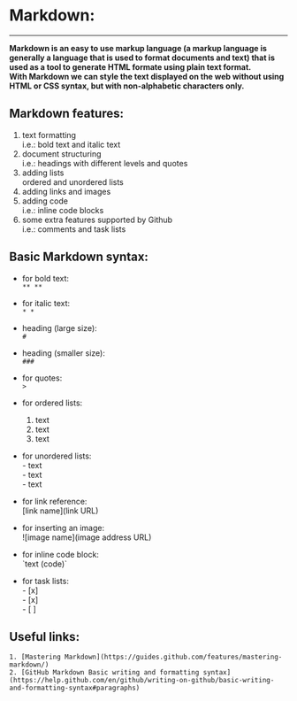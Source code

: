 # Markdown:
-----------
**Markdown is an easy to use markup language (a markup language is generally a language that is used to format documents and text) that is used as a tool to generate HTML formate using plain text format.  
With Markdown we can style the text displayed on the web without using HTML or CSS syntax, but with non-alphabetic characters only.**


## Markdown features:
1.  text formatting  
    i.e.: bold text and italic text
2. document structuring  
    i.e.: headings with different levels and quotes 
3. adding lists  
    ordered and unordered lists
4. adding links and images
5. adding code  
    i.e.: inline code blocks
6. some extra features supported by Github  
    i.e.: comments and task lists

## Basic Markdown syntax:

- for bold text:  
    `** **`
- for italic text:  
    `* *`
- heading (large size):  
    `#`
- heading (smaller size):  
    `###`
- for quotes:  
    `>`
- for ordered lists:  
    1. text
    1. text
    1. text
    
- for unordered lists:  
    \- text  
    \- text  
    \- text
    
- for link reference:  
    \[link name](link URL)
- for inserting an image:  
    \![image name]\(image address URL)
- for inline code block:  
    \`text (code)`
- for task lists:  
    \- [x]  
    \- [x]  
    \- [ ]
    
## Useful links:
    
    1. [Mastering Markdown](https://guides.github.com/features/mastering-markdown/)
    2. [GitHub Markdown Basic writing and formatting syntax](https://help.github.com/en/github/writing-on-github/basic-writing-and-formatting-syntax#paragraphs)
